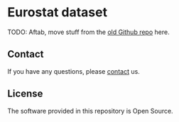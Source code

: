 # Eurostat dataset

TODO: Aftab, move stuff from the [old Github repo](https://github.com/aftiqb/EuroStat) here.
## Contact

If you have any questions, please [contact](http://latc-project.eu/contact) us.

## License

The software provided in this repository is Open Source.
